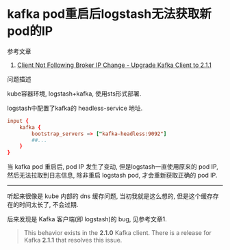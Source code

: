 # kafka pod重启后logstash无法获取新pod的IP

参考文章

1. [Client Not Following Broker IP Change - Upgrade Kafka Client to 2.1.1](https://github.com/akka/alpakka-kafka/issues/734)

问题描述

kube容器环境, logstash+kafka, 使用sts形式部署.

logstash中配置了kafka的 headless-service 地址.

```conf
input {
    kafka {
        bootstrap_servers => ["kafka-headless:9092"]
        ##...
    }
}
```

当 kafka pod 重启后, pod IP 发生了变动, 但是logstash一直使用原来的 pod IP, 然后无法拉取到日志信息, 除非重启 logstash pod, 才会重新获取正确的 pod IP.

------

听起来很像是 kube 内部的 dns 缓存问题, 当初我就是这么想的, 但是这个缓存存在的时间太长了, 不会过期.

后来发现是 Kafka 客户端(即 logstash)的 bug, 见参考文章1.

> This behavior exists in the **2.1.0** Kafka client. There is a release for Kafka **2.1.1** that resolves this issue.

